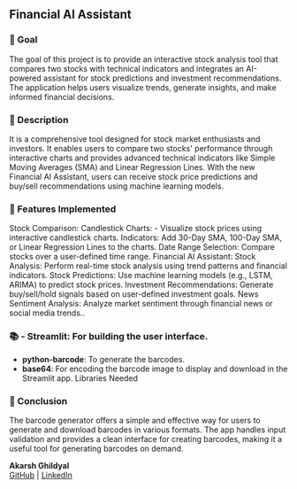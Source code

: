 ## Financial AI Assistant
### 🎯 Goal
The goal of this project is to provide an interactive stock analysis tool that compares two stocks with technical indicators and integrates an AI-powered assistant for stock predictions and investment recommendations. The application helps users visualize trends, generate insights, and make informed financial decisions.

### 🧾 Description
It is a comprehensive tool designed for stock market enthusiasts and investors. It enables users to compare two stocks' performance through interactive charts and provides advanced technical indicators like Simple Moving Averages (SMA) and Linear Regression Lines. With the new Financial AI Assistant, users can receive stock price predictions and buy/sell recommendations using machine learning models.

### 🧮 Features Implemented
Stock Comparison:
Candlestick Charts: - Visualize stock prices using interactive candlestick charts.
Indicators: Add 30-Day SMA, 100-Day SMA, or Linear Regression Lines to the charts.
Date Range Selection: Compare stocks over a user-defined time range.
Financial AI Assistant:
Stock Analysis: Perform real-time stock analysis using trend patterns and financial indicators.
Stock Predictions: Use machine learning models (e.g., LSTM, ARIMA) to predict stock prices.
Investment Recommendations: Generate buy/sell/hold signals based on user-defined investment goals.
News Sentiment Analysis: Analyze market sentiment through financial news or social media trends..

### 📚 - **Streamlit**: For building the user interface.
- **python-barcode**: To generate the barcodes.
- **base64**: For encoding the barcode image to display and download in the Streamlit app.
Libraries Needed

### 📢 Conclusion
The barcode generator offers a simple and effective way for users to generate and download barcodes in various formats. The app handles input validation and provides a clean interface for creating barcodes, making it a useful tool for generating barcodes on demand.

**Akarsh Ghildyal**  
[GitHub](https://github.com/AkarshGhildyal) | [LinkedIn](https://www.linkedin.com/in/akarsh-ghildyal/)
